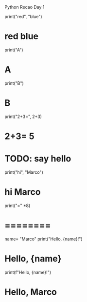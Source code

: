 Python Recao Day 1

print("red", "blue")  

# red blue

print("A")

# A

print("B")

# B

print("2+3=", 2+3)

# 2+3= 5

# TODO: say hello

print("hi", "Marco")

# hi Marco

print("=" *8)

# ========

name= "Marco" print("Hello, {name}!")

# Hello, {name}

print(f"Hello, {name}!")

# Hello, Marco

